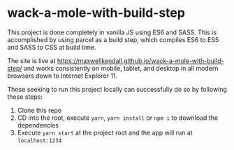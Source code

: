 # wack-a-mole-with-build-step

This project is done completely in vanilla JS using ES6 and SASS. This is accomplished by using parcel as a build step, which compiles ES6 to ES5 and SASS to CSS at build time.

The site is live at https://maxwellkendall.github.io/wack-a-mole-with-build-step/ and works consistently on mobile, tablet, and desktop in all modern browsers down to Internet Explorer 11.

Those seeking to run this project locally can successfully do so by following these steps:

  1. Clone this repo
  2. CD into the root, execute `yarn`, `yarn install` or `npm i` to download the dependencies
  3. Execute `yarn start` at the project root and the app will run at `localhost:1234`
